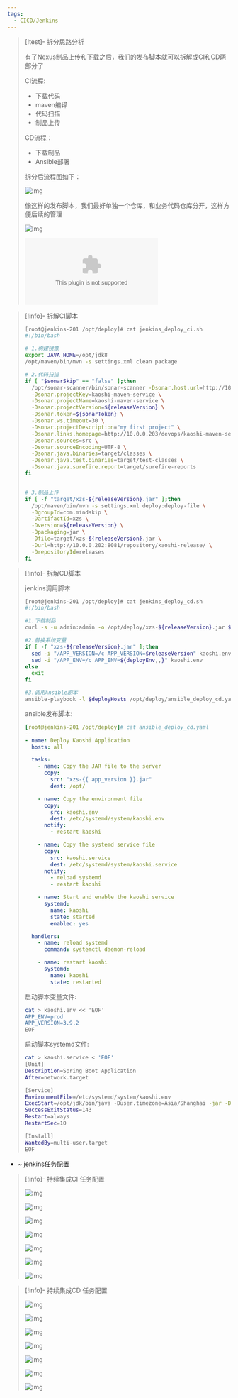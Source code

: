 ```yaml
---
tags:
  - CICD/Jenkins
---
```


> [!test]- 拆分思路分析
> 
> 
> 有了Nexus制品上传和下载之后，我们的发布脚本就可以拆解成CI和CD两部分了
> 
> CI流程:
> 
> - 下载代码
> - maven编译
> - 代码扫描
> - 制品上传
> 
> CD流程：
> 
> - 下载制品
> - Ansible部署
> 
> 拆分后流程图如下：
> 
> ![img](../images/1719792686230-d70ffe80-3def-47c3-a973-d663634f8e43.png)
> 
> 像这样的发布脚本，我们最好单独一个仓库，和业务代码仓库分开，这样方便后续的管理
> 
> ![img](../images/1719836277191-3ca424be-6386-4be9-b7e5-2630fee93a81.png)
> 
> ![](attachments/jenkins-deploy%201.zip)
> 

> [!info]- 拆解CI脚本
> 
> 
> ```bash
> [root@jenkins-201 /opt/deploy]# cat jenkins_deploy_ci.sh
> #!/bin/bash
> 
> # 1.构建镜像
> export JAVA_HOME=/opt/jdk8
> /opt/maven/bin/mvn -s settings.xml clean package
> 
> # 2.代码扫描
> if [ "$sonarSkip" == "false" ];then
>   /opt/sonar-scanner/bin/sonar-scanner -Dsonar.host.url=http://10.0.0.203:9000 \
>   -Dsonar.projectKey=kaoshi-maven-service \
>   -Dsonar.projectName=kaoshi-maven-service \
>   -Dsonar.projectVersion=${releaseVersion} \
>   -Dsonar.token=${sonarToken} \
>   -Dsonar.ws.timeout=30 \
>   -Dsonar.projectDescription="my first project" \
>   -Dsonar.links.homepage=http://10.0.0.203/devops/kaoshi-maven-service \
>   -Dsonar.sources=src \
>   -Dsonar.sourceEncoding=UTF-8 \
>   -Dsonar.java.binaries=target/classes \
>   -Dsonar.java.test.binaries=target/test-classes \
>   -Dsonar.java.surefire.report=target/surefire-reports
> fi
> 
> 
> # 3.制品上传
> if [ -f "target/xzs-${releaseVersion}.jar" ];then
>   /opt/maven/bin/mvn -s settings.xml deploy:deploy-file \
>   -DgroupId=com.mindskip \
>   -DartifactId=xzs \
>   -Dversion=${releaseVersion} \
>   -Dpackaging=jar \
>   -Dfile=target/xzs-${releaseVersion}.jar \
>   -Durl=http://10.0.0.202:8081/repository/kaoshi-release/ \
>   -DrepositoryId=releases
> fi
> ```
> 

> [!info]- 拆解CD脚本
> 
> 
> jenkins调用脚本
> 
> ```bash
> [root@jenkins-201 /opt/deploy]# cat jenkins_deploy_cd.sh
> #!/bin/bash
> 
> #1.下载制品
> curl -s -u admin:admin -o /opt/deploy/xzs-${releaseVersion}.jar ${nexusUrl}
> 
> #2.替换系统变量
> if [ -f "xzs-${releaseVersion}.jar" ];then
>   sed -i "/APP_VERSION=/c APP_VERSION=$releaseVersion" kaoshi.env
>   sed -i "/APP_ENV=/c APP_ENV=${deployEnv,,}" kaoshi.env
> else
>   exit
> fi
> 
> #3.调用Ansible剧本
> ansible-playbook -l $deployHosts /opt/deploy/ansible_deploy_cd.yaml -e "app_version=$releaseVersion"
> ```
> 
> ansible发布脚本:
> 
> ```yaml
> [root@jenkins-201 /opt/deploy]# cat ansible_deploy_cd.yaml
> ---
> - name: Deploy Kaoshi Application
>   hosts: all
> 
>   tasks:
>     - name: Copy the JAR file to the server
>       copy:
>         src: "xzs-{{ app_version }}.jar"
>         dest: /opt/
> 
>     - name: Copy the environment file
>       copy:
>         src: kaoshi.env
>         dest: /etc/systemd/system/kaoshi.env
>       notify:
>         - restart kaoshi
> 
>     - name: Copy the systemd service file
>       copy:
>         src: kaoshi.service
>         dest: /etc/systemd/system/kaoshi.service
>       notify:
>         - reload systemd
>         - restart kaoshi
> 
>     - name: Start and enable the kaoshi service
>       systemd:
>         name: kaoshi
>         state: started
>         enabled: yes
> 
>   handlers:
>     - name: reload systemd
>       command: systemctl daemon-reload
> 
>     - name: restart kaoshi
>       systemd:
>         name: kaoshi
>         state: restarted
> ```
> 
> 启动脚本变量文件:
> 
> ```bash
> cat > kaoshi.env << 'EOF'
> APP_ENV=prod
> APP_VERSION=3.9.2
> EOF
> ```
> 
> 启动脚本systemd文件:
> 
> ```bash
> cat > kaoshi.service < 'EOF'
> [Unit]
> Description=Spring Boot Application
> After=network.target
> 
> [Service]
> EnvironmentFile=/etc/systemd/system/kaoshi.env
> ExecStart=/opt/jdk/bin/java -Duser.timezone=Asia/Shanghai -jar -Dspring.profiles.active=${APP_ENV} /opt/xzs-${APP_VERSION}.jar 
> SuccessExitStatus=143
> Restart=always
> RestartSec=10
> 
> [Install]
> WantedBy=multi-user.target
> EOF
> ```
> 

- ~ jenkins任务配置

> [!info]- 持续集成CI 任务配置
> 
> 
> ![img](../images/1719748002508-c9f4ed41-672c-463c-a52f-998a83109e80.png)
> 
> ![img](../images/1719747888709-4e314179-1c15-4044-922e-e880d18c1f4c.png)
> 
> ![img](../images/1719747924404-33ead318-b89b-4804-ae98-6e2d1cc1640f.png)
> 
> ![img](../images/1719747940194-7c4b3888-072a-4213-9d96-19990ba7f6bd.png)
> 
> ![img](../images/1719747965777-5d8db71c-b7cd-4574-8570-511c34be6ec8.png)
> 
> ![img](../images/1719747974394-f657b0e0-d790-42c0-9fa5-c13cbd913774.png)
> 
> ![img](../images/1719836489876-a9d60924-47d0-4077-8559-4cba67cc4b2e.png)
> 

> [!info]- 持续集成CD 任务配置
> 
> 
> ![img](../images/1719748212721-97212616-1bb8-4aa2-ba93-5f56741ec7cb.png)
> 
> ![img](../images/1719748021357-dc811415-2eeb-4dec-b209-607e2a96347d.png)
> 
> ![img](../images/1719748063808-702845e5-ba5b-492d-b7df-864a58ee3ac9.png)
> 
> ![img](../images/1719748092755-9765d78e-140c-406f-8788-f0b6bfe57a88.png)
> 
> ![img](../images/1719748113103-63a617f7-aaeb-4a37-abcc-c29159d32d13.png)
> 
> ![img](../images/1719748133966-f92c8545-6c14-410c-90e7-02416432233f.png)
> 
> ![img](../images/1719836534584-43bb104a-23b3-42de-9ab9-1e553879f18c.png)
> 
> 